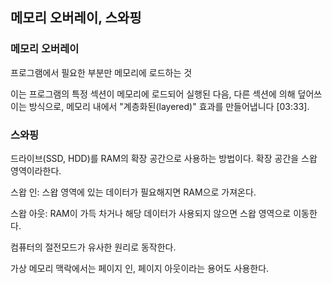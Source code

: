 ## 메모리 오버레이, 스와핑

### 메모리 오버레이

프로그램에서 필요한 부분만 메모리에 로드하는 것

이는 프로그램의 특정 섹션이 메모리에 로드되어 실행된 다음, 다른 섹션에 의해 덮어쓰이는 방식으로, 메모리 내에서 "계층화된(layered)" 효과를 만들어냅니다 [03:33].

### 스와핑

드라이브(SSD, HDD)를 RAM의 확장 공간으로 사용하는 방법이다. 확장 공간을 스왑 영역이라한다.

스왑 인: 스왑 영역에 있는 데이터가 필요해지면 RAM으로 가져온다.

스왑 아웃: RAM이 가득 차거나 해당 데이터가 사용되지 않으면 스왑 영역으로 이동한다.

컴퓨터의 절전모드가 유사한 원리로 동작한다.

가상 메모리 맥락에서는 페이지 인, 페이지 아웃이라는 용어도 사용한다.
